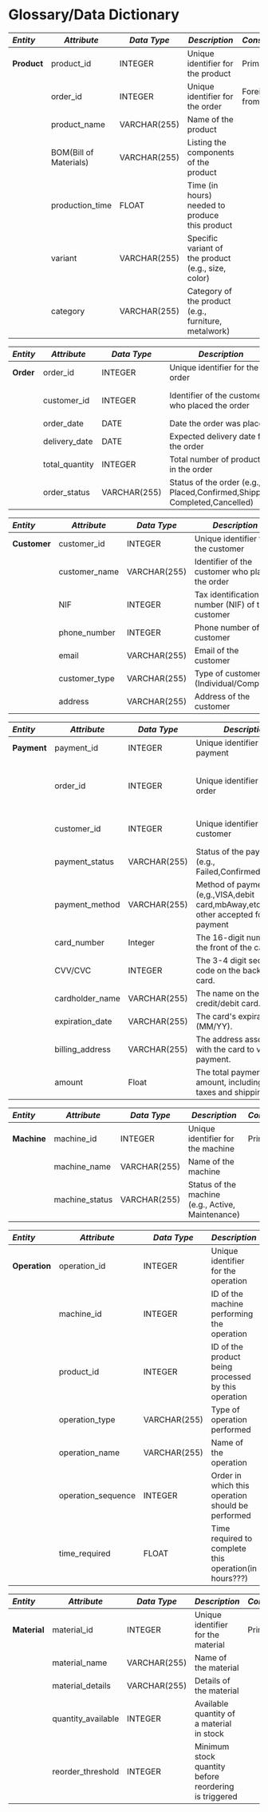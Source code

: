 # Glossary/Data Dictionary

| **_Entity_** | **_Attribute_**        | **_Data Type_** | **_Description_**                                    | **_Constraints_**      |                                       
|:-------------|------------------------|-----------------|------------------------------------------------------|:-----------------------|
| **Product**  | product_id             | INTEGER         | Unique identifier for the product                    | Primary Key            |
|              | order_id               | INTEGER         | Unique identifier for the order                      | Foreign Key from Order |
|              | product_name           | VARCHAR(255)    | Name of the product                                  |                        |
|              | BOM(Bill of Materials) | VARCHAR(255)    | Listing the components of the product                |                        |
|              | production_time        | FLOAT           | Time (in hours) needed to produce this product       |                        |
|              | variant                | VARCHAR(255)    | Specific variant of the product (e.g., size, color)  |                        |
|              | category               | VARCHAR(255)    | Category of the product (e.g., furniture, metalwork) |                        |



| **_Entity_** | **_Attribute_** | **_Data Type_** | **_Description_**                                                         | **_Constraints_**         |                                       
|:-------------|-----------------|-----------------|---------------------------------------------------------------------------|:--------------------------|
| **Order**    | order_id        | INTEGER         | Unique identifier for the order                                           | Primary Key               |
|              | customer_id     | INTEGER         | Identifier of the customer who placed the order                           | Foreign Key from Customer |
|              | order_date      | DATE            | Date the order was placed                                                 |                           |
|              | delivery_date   | DATE            | Expected delivery date for the order                                      |                           |
|              | total_quantity  | INTEGER         | Total number of products in the order                                     |                           |
|              | order_status    | VARCHAR(255)    | Status of the order (e.g., Placed,Confirmed,Shipped, Completed,Cancelled) |                           |




| **_Entity_** | **_Attribute_** | **_Data Type_** | **_Description_**                                                 | **_Constraints_**        |                                       
|:-------------|-----------------|-----------------|-------------------------------------------------------------------|:-------------------------|
| **Customer** | customer_id     | INTEGER         | Unique identifier for the customer                                | Primary Key              |
|              | customer_name   | VARCHAR(255)    | Identifier of the customer who placed the order                   |                          |
|              | NIF             | INTEGER         | Tax identification number (NIF) of the customer                   |                          |
|              | phone_number    | INTEGER         | Phone number of the customer                                      |                          |
|              | email           | VARCHAR(255)    | Email of the customer                                             |                          |
|              | customer_type   | VARCHAR(255)    | Type of customer (Individual/Company)                             |                          |
|              | address         | VARCHAR(255)    | Address of the customer                                           |                          |




| **_Entity_** | **_Attribute_** | **_Data Type_** | **_Description_**                                                                         | **_Constraints_**                               |                                       
|:-------------|-----------------|-----------------|-------------------------------------------------------------------------------------------|:------------------------------------------------|
| **Payment**  | payment_id      | INTEGER         | Unique identifier for the payment                                                         | Primary Key                                     |
|              | order_id        | INTEGER         | Unique identifier for the order                                                           | Foreign Key from Order originally from Customer |
|              | customer_id     | INTEGER         | Unique identifier for the customer                                                        | Foreign Key from Customer                       |
|              | payment_status  | VARCHAR(255)    | Status of the payment (e.g., Failed,Confirmed,Pending)                                    | Primary Key                                     |
|              | payment_method  | VARCHAR(255)    | Method of payment (e,g.,VISA,debit card,mbAway,etc...,all other accepted forms of payment |                                                 |
|              | card_number     | Integer         | The 16-digit number on the front of the card.                                             |                                                 |
|              | CVV/CVC         | INTEGER         | The 3-4 digit security code on the back of the card.                                      |                                                 |
|              | cardholder_name | VARCHAR(255)    | The name on the credit/debit card.                                                        |                                                 |
|              | expiration_date | VARCHAR(255)    | The card's expiration date (MM/YY).                                                       |                                                 |
|              | billing_address | VARCHAR(255)    | The address associated with the card to verify the payment.                               |                                                 |
|              | amount          | Float           | The total payment amount, including any taxes and shipping costs.                         |                                                 |




| **_Entity_** | **_Attribute_** | **_Data Type_** | **_Description_**                                 | **_Constraints_**        |                                       
|:-------------|-----------------|-----------------|---------------------------------------------------|:-------------------------|
| **Machine**  | machine_id      | INTEGER         | Unique identifier for the machine                 | Primary Key              |
|              | machine_name    | VARCHAR(255)    | Name of the machine                               |                          |
|              | machine_status  | VARCHAR(255)    | Status of the machine (e.g., Active, Maintenance) |                          |




| **_Entity_**  | **_Attribute_**    | **_Data Type_** | **_Description_**                                     | **_Constraints_**        |                                       
|:--------------|--------------------|-----------------|-------------------------------------------------------|:-------------------------|
| **Operation** | operation_id       | INTEGER         | Unique identifier for the operation                   | Primary Key              |
|               | machine_id         | INTEGER         | ID of the machine performing the operation            | Foreign Key from Machine |
|               | product_id         | INTEGER         | ID of the product being processed by this operation   | Foreign key from Product |
|               | operation_type     | VARCHAR(255)    | Type of operation performed                           |                          |
|               | operation_name     | VARCHAR(255)    | Name of the operation                                 |                          |
|               | operation_sequence | INTEGER         | Order in which this operation should be performed     |                          |
|               | time_required      | FLOAT           | Time required to complete this operation(in hours???) |                          |




| **_Entity_** | **_Attribute_**    | **_Data Type_** | **_Description_**                                     | **_Constraints_** |                                       
|:-------------|--------------------|-----------------|-------------------------------------------------------|:------------------|
| **Material** | material_id        | INTEGER         | Unique identifier for the material                    | Primary Key       |
|              | material_name      | VARCHAR(255)    | Name of the material                                  |                   |
|              | material_details   | VARCHAR(255)    | Details of the material                               |                   |
|              | quantity_available | INTEGER         | Available quantity of a material in stock             |                   |
|              | reorder_threshold  | INTEGER         | Minimum stock quantity before reordering is triggered |                   |

